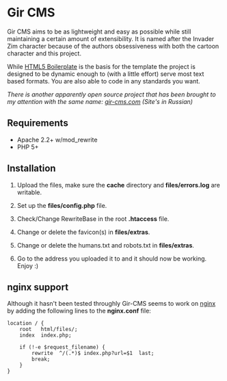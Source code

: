 # Gir CMS

Gir CMS aims to be as lightweight and easy as possible while still maintaining a
certain amount of extensibility. It is named after the Invader Zim character
because of the authors obsessiveness with both the cartoon character and this
project.

While [HTML5 Boilerplate][html5boilerplate] is the basis for the template the
project is designed to be dynamic enough to (with a little effort) serve most
text based formats. You are also able to code in any standards you want.

*There is another apparently open source project that has been brought to my
attention with the same name: [gir-cms.com](http://gir-cms.com/) (Site's in
Russian)*

## Requirements

* Apache 2.2+ w/mod_rewrite
* PHP 5+

## Installation

1. Upload the files, make sure the **cache** directory and **files/errors.log**
are writable.

2. Set up the **files/config.php** file.

3. Check/Change RewriteBase in the root **.htaccess** file.

4. Change or delete the favicon(s) in **files/extras**.

5. Change or delete the humans.txt and robots.txt in **files/extras**.

6. Go to the address you uploaded it to and it should now be working. Enjoy :)

## nginx support

Although it hasn't been tested throughly Gir-CMS seems to work on [nginx][nginx]
by adding the following lines to the **nginx.conf** file:

    location / {
        root   html/files/;
        index  index.php;
        
        if (!-e $request_filename) {
            rewrite  ^/(.*)$ index.php?url=$1  last;
            break;
        }
    }

[html5boilerplate]: http://html5boilerplate.com
[nginx]: http://nginx.org